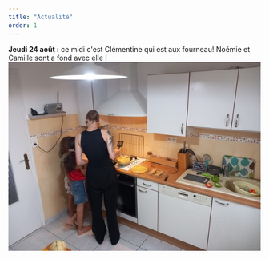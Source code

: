 ```yaml
---
title: "Actualité"
order: 1
---
```

**Jeudi 24 août :** ce midi c'est Clémentine qui est aux fourneau! Noémie et Camille sont a fond avec elle !
![Texte décrivant l'image](/images/20230824_1.jpg) 